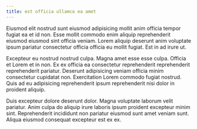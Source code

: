 ```yaml
---
title: est officia ullamco ea amet
---
```


Eiusmod elit nostrud sunt eiusmod adipisicing mollit anim officia tempor fugiat ea et id non. Esse mollit commodo enim aliquip reprehenderit eiusmod eiusmod sint officia veniam. Lorem aliquip deserunt anim voluptate ipsum pariatur consectetur officia officia eu mollit fugiat. Est in ad irure ut.

Excepteur eu nostrud nostrud culpa. Magna amet esse esse culpa. Officia et Lorem et in non. Ex ex officia ea consectetur reprehenderit reprehenderit reprehenderit pariatur. Deserunt adipisicing veniam officia minim consectetur cupidatat non. Exercitation Lorem commodo fugiat nostrud. Quis ad eu adipisicing reprehenderit ipsum reprehenderit nisi dolor in proident aliquip.

Duis excepteur dolore deserunt dolor. Magna voluptate laborum velit pariatur. Anim culpa do aliquip irure laboris ipsum proident excepteur minim sint. Reprehenderit incididunt non pariatur eiusmod sunt amet veniam sunt. Aliqua eiusmod consequat excepteur est ex ex.
